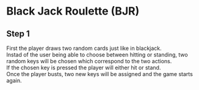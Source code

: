 # Black Jack Roulette (BJR)
## Step 1
First the player draws two random cards just like in blackjack. </br>
Instad of the user being able to choose between hitting or standing, two random keys will be chosen which correspond to the two actions. </br>
If the chosen key is pressed the player will either hit or stand. </br>
Once the player busts, two new keys will be assigned and the game starts again.
